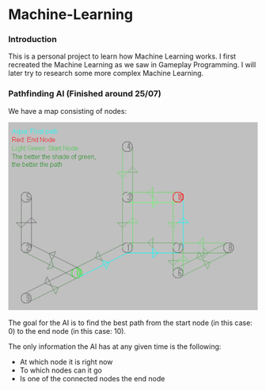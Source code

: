 # Machine-Learning

### Introduction
This is a personal project to learn how Machine Learning works. I first recreated the Machine Learning as we saw in Gameplay Programming. I will later try to research some more complex Machine Learning.

### Pathfinding AI (Finished around 25/07)
We have a map consisting of nodes:

![Map](https://github.com/Rhidian12/Machine-Learning/blob/main/Markdown/Map.png)

The goal for the AI is to find the best path from the start node (in this case: 0) to the end node (in this case: 10).

The only information the AI has at any given time is the following:
* At which node it is right now
* To which nodes can it go
* Is one of the connected nodes the end node

